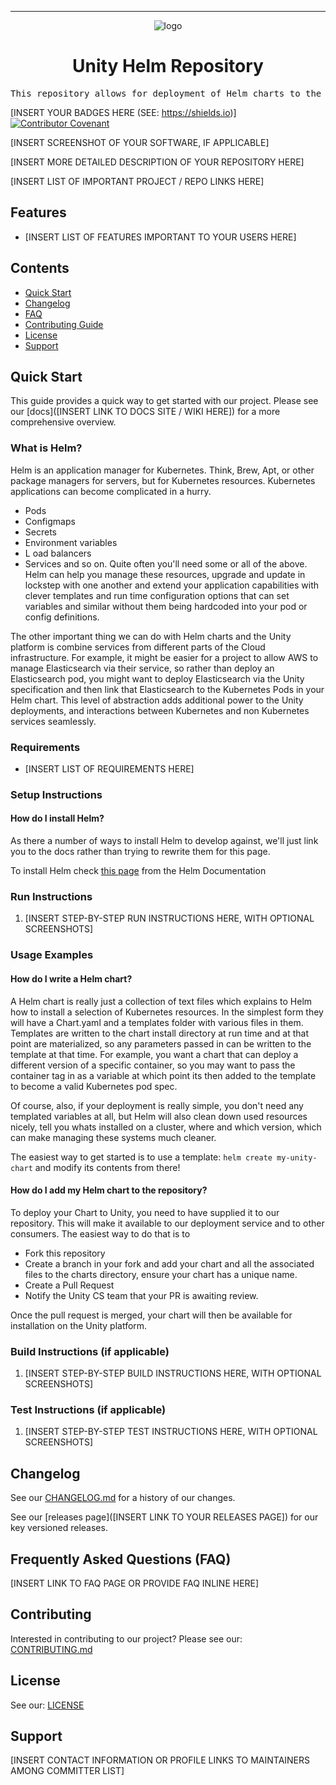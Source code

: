 <!-- Header block for project -->
<hr>

<div align="center">

![logo](https://user-images.githubusercontent.com/3129134/163255685-857aa780-880f-4c09-b08c-4b53bf4af54d.png)

<h1 align="center">Unity Helm Repository</h1>
<!-- ☝️ Replace with your repo name ☝️ -->

</div>

<pre align="center">This repository allows for deployment of Helm charts to the Unity Kubernetes Cluster.</pre>
<!-- ☝️ Replace with a single sentence describing the purpose of your repo / proj ☝️ -->

<!-- Header block for project -->

[INSERT YOUR BADGES HERE (SEE: https://shields.io)] [![Contributor Covenant](https://img.shields.io/badge/Contributor%20Covenant-2.1-4baaaa.svg)](code_of_conduct.md)
<!-- ☝️ Add badges via: https://shields.io e.g. ![](https://img.shields.io/github/your_chosen_action/your_org/your_repo) ☝️ -->

[INSERT SCREENSHOT OF YOUR SOFTWARE, IF APPLICABLE]
<!-- ☝️ Screenshot of your software (if applicable) via ![](https://uri-to-your-screenshot) ☝️ -->

[INSERT MORE DETAILED DESCRIPTION OF YOUR REPOSITORY HERE]
<!-- ☝️ Replace with a more detailed description of your repository, including why it was made and whom its intended for.  ☝️ -->

[INSERT LIST OF IMPORTANT PROJECT / REPO LINKS HERE]
<!-- example links>
[Website](INSERT WEBSITE LINK HERE) | [Docs/Wiki](INSERT DOCS/WIKI SITE LINK HERE) | [Discussion Board](INSERT DISCUSSION BOARD LINK HERE) | [Issue Tracker](INSERT ISSUE TRACKER LINK HERE)
-->

## Features

* [INSERT LIST OF FEATURES IMPORTANT TO YOUR USERS HERE]
  
<!-- ☝️ Replace with a bullet-point list of your features ☝️ -->

## Contents

* [Quick Start](#quick-start)
* [Changelog](#changelog)
* [FAQ](#frequently-asked-questions-faq)
* [Contributing Guide](#contributing)
* [License](#license)
* [Support](#support)

## Quick Start

This guide provides a quick way to get started with our project. Please see our [docs]([INSERT LINK TO DOCS SITE / WIKI HERE]) for a more comprehensive overview.

### What is Helm?

Helm is an application manager for Kubernetes. Think, Brew, Apt, or other package managers for servers, but for Kubernetes resources.
Kubernetes applications can become complicated in a hurry. 

- Pods
- Configmaps
- Secrets
- Environment variables
- L oad balancers
- Services 
and so on. Quite often you'll need some or all of the above. Helm can help you manage these resources, upgrade and update in lockstep with one another and extend your application capabilities with clever templates and run time configuration options that can set variables and similar without them being hardcoded into your pod or config definitions.

The other important thing we can do with Helm charts and the Unity platform is combine services from different parts of the Cloud infrastructure. For example, it might be easier for a project to allow AWS to manage Elasticsearch via their service, so rather than deploy an Elasticsearch pod, you might want to deploy Elasticsearch via the Unity specification and then link that Elasticsearch to the Kubernetes Pods in your Helm chart. This level of abstraction adds additional power to the Unity deployments, and interactions between Kubernetes and non Kubernetes services seamlessly.

### Requirements

* [INSERT LIST OF REQUIREMENTS HERE]
  
<!-- ☝️ Replace with a numbered list of your requirements, including hardware if applicable ☝️ -->

### Setup Instructions

#### How do I install Helm?

As there a number of ways to install Helm to develop against, we'll just link you to the docs rather than trying to rewrite them for this page. 

To install Helm check [this page](https://helm.sh/docs/intro/install/) from the Helm Documentation

### Run Instructions

1. [INSERT STEP-BY-STEP RUN INSTRUCTIONS HERE, WITH OPTIONAL SCREENSHOTS]

<!-- ☝️ Replace with a numbered list of your run instructions, including expected results ☝️ -->

### Usage Examples

#### How do I write a Helm chart?

A Helm chart is really just a collection of text files which explains to Helm how to install a selection of Kubernetes resources. In the simplest form they will have a Chart.yaml and a templates folder with various files in them. Templates are written to the chart install directory at run time and at that point are materialized, so any parameters passed in can be written to the template at that time. For example, you want a chart that can deploy a different version of a specific container, so you may want to pass the container tag in as a variable at which point its then added to the template to become a valid Kubernetes pod spec.

Of course, also, if your deployment is really simple, you don't need any templated variables at all, but Helm will also clean down used resources nicely, tell you whats installed on a cluster, where and which version, which can make managing these systems much cleaner.

The easiest way to get started is to use a template: `helm create my-unity-chart` and modify its contents from there!

#### How do I add my Helm chart to the repository?

To deploy your Chart to Unity, you need to have supplied it to our repository. This will make it available to our deployment service and to other consumers. The easiest way to do that is to 

- Fork this repository
- Create a branch in your fork and add your chart and all the associated files to the charts directory, ensure your chart has a unique name.
- Create a Pull Request
- Notify the Unity CS team that your PR is awaiting review.

Once the pull request is merged, your chart will then be available for installation on the Unity platform.

### Build Instructions (if applicable)

1. [INSERT STEP-BY-STEP BUILD INSTRUCTIONS HERE, WITH OPTIONAL SCREENSHOTS]

<!-- ☝️ Replace with a numbered list of your build instructions, including expected results / outputs with optional screenshots ☝️ -->

### Test Instructions (if applicable)

1. [INSERT STEP-BY-STEP TEST INSTRUCTIONS HERE, WITH OPTIONAL SCREENSHOTS]

<!-- ☝️ Replace with a numbered list of your test instructions, including expected results / outputs with optional screenshots ☝️ -->

## Changelog

See our [CHANGELOG.md](CHANGELOG.md) for a history of our changes.

See our [releases page]([INSERT LINK TO YOUR RELEASES PAGE]) for our key versioned releases.

<!-- ☝️ Replace with links to your changelog and releases page ☝️ -->

## Frequently Asked Questions (FAQ)

[INSERT LINK TO FAQ PAGE OR PROVIDE FAQ INLINE HERE]
<!-- example link to FAQ PAGE>
Questions about our project? Please see our: [FAQ]([INSERT LINK TO FAQ / DISCUSSION BOARD])
-->

<!-- example FAQ inline format>
1. Question 1
   - Answer to question 1
2. Question 2
   - Answer to question 2
-->

<!-- example FAQ inline with no questions yet>
No questions yet. Propose a question to be added here by reaching out to our contributors! See support section below.
-->

<!-- ☝️ Replace with a list of frequently asked questions from your project, or post a link to your FAQ on a discussion board ☝️ -->

## Contributing

Interested in contributing to our project? Please see our: [CONTRIBUTING.md](CONTRIBUTING.md)

## License

See our: [LICENSE](LICENSE)

## Support

[INSERT CONTACT INFORMATION OR PROFILE LINKS TO MAINTAINERS AMONG COMMITTER LIST]

<!-- example list of contacts>
Key points of contact are: [@github-user-1](link to github profile) [@github-user-2](link to github profile)
-->

<!-- ☝️ Replace with the key individuals who should be contacted for questions ☝️ -->

